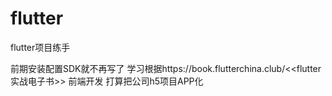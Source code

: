 # flutter
flutter项目练手

前期安装配置SDK就不再写了
学习根据https://book.flutterchina.club/<<flutter实战电子书>>
前端开发
打算把公司h5项目APP化
